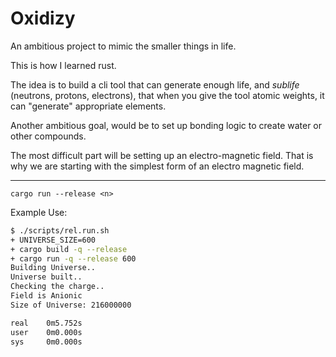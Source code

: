 # Oxidizy

An ambitious project to mimic the smaller things in life.

This is how I learned rust.

The idea is to build a cli tool that can generate enough life, and _sublife_ (neutrons, protons, electrons), that when you give the tool atomic weights, it can "generate" appropriate elements.

Another ambitious goal, would be to set up bonding logic to create water or other compounds.

The most difficult part will be setting up an electro-magnetic field. That is why we are starting with the simplest form of an electro magnetic field.

---

`cargo run --release <n>`

Example Use:

```bash
$ ./scripts/rel.run.sh
+ UNIVERSE_SIZE=600
+ cargo build -q --release
+ cargo run -q --release 600
Building Universe..
Universe built..
Checking the charge..
Field is Anionic
Size of Universe: 216000000

real    0m5.752s
user    0m0.000s
sys     0m0.000s
```
